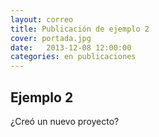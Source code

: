 ```yaml
---
layout: correo
title: Publicación de ejemplo 2
cover: portada.jpg
date:   2013-12-08 12:00:00
categories: en publicaciones
---
```


## Ejemplo 2

¿Creó un nuevo proyecto?
